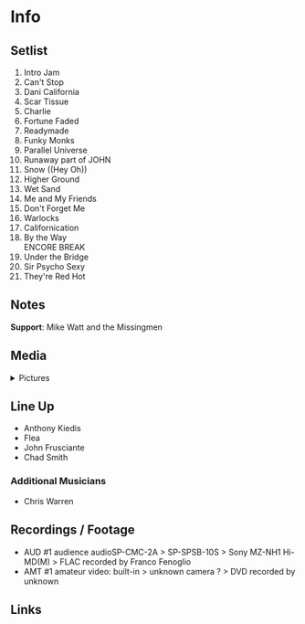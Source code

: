 # Info

## Setlist

1. Intro Jam
2. Can't Stop
3. Dani California
4. Scar Tissue
5. Charlie
6. Fortune Faded
7. Readymade
8. Funky Monks
9. Parallel Universe
10. Runaway part of JOHN
11. Snow ((Hey Oh))
12. Higher Ground
13. Wet Sand
14. Me and My Friends
15. Don't Forget Me
16. Warlocks
17. Californication
18. By the Way
<br> ENCORE BREAK
19. Under the Bridge
20. Sir Psycho Sexy
21. They're Red Hot

## Notes

**Support**: Mike Watt and the Missingmen

## Media 

<details>
  <summary>Pictures</summary>
  <!--<img alt="Setlist" title="Setlist" src="_.jpg" height="200" />
  <img alt="Flyer" title="Flyer" src="_.jpg" height="200" />
  <img alt="Clipper" title="Clipper" src="_.jpg" height="200" />
  <img alt="Ticket" title="Ticket" src="_.jpg" height="200" />
  -->
</details>

## Line Up

* Anthony Kiedis
* Flea
* John Frusciante
* Chad Smith

### Additional Musicians

* Chris Warren

## Recordings / Footage

* AUD #1 audience audioSP-CMC-2A > SP-SPSB-10S > Sony MZ-NH1 Hi-MD(M) > FLAC recorded by Franco Fenoglio 
* AMT #1 amateur video: built-in > unknown camera ? > DVD recorded by unknown

## Links
